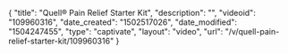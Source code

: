 {
    "title": "Quell&reg; Pain Relief Starter Kit",
    "description": "",
    "videoid": "109960316",
    "date_created": "1502517026",
    "date_modified": "1504247455",
    "type": "captivate",
    "layout": "video",
    "url": "\/v\/quell-pain-relief-starter-kit\/109960316"
}